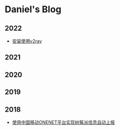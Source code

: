 # Daniel's Blog

## 2022

- [安装使用v2ray](blob/main/2022/1107_v2ray_install_wizard.md)




## 2021


## 2020

## 2019

## 2018

- [使用中国移动ONENET平台实现树莓派信息自动上报](blob/main/2018/0725_upload_raspberry_data_to_onenet.md)
